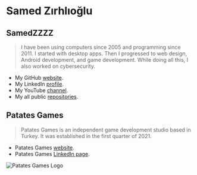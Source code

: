 # Samed Zırhlıoğlu

## SamedZZZZ

>I have been using computers since 2005 and programming since 2011. I started with desktop apps. Then I progressed to web design, Android development, and game development. While doing all this, I also worked on cybersecurity.

- My GitHub [website](https://SamedZirhlioglu.github.io).
- My LinkedIn [profile](https://www.linkedin.com/in/SamedZirhlioglu).
- My YouTube [channel](https://www.youtube.com/SamedZirhlioglu).
- My all public [repositories](https://github.com/SamedZirhlioglu?tab=repositories).

## Patates Games

>Patates Games is an independent game development studio based in Turkey. It was established in the first quarter of 2021.

- Patates Games [website](https://patatesgames.com).
- Patates Games [LinkedIn page](https://www.linkedin.com/company/patatesgames).


![Patates Games Logo](./patates_games_logo.png)